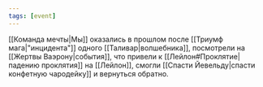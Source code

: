```yaml
---
tags: [event]
---
```

[[Команда мечты|Мы]] оказались в прошлом после [[Триумф мага|"инцидента"]] одного [[Таливар|волшебника]], посмотрели на [[Жертвы Ваэрону|события]], что привели к [[Лейлон#Проклятие|падению проклятия]] на [[Лейлон]], смогли [[Спасти Йевельду|спасти конфетную чародейку]] и вернуться обратно.
